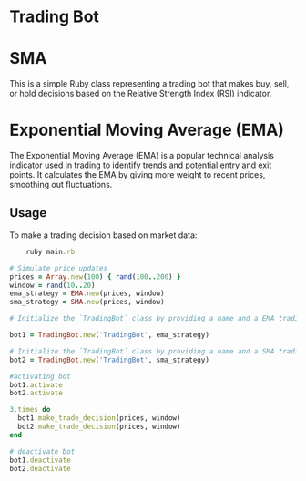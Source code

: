 # Trading Bot

# SMA
This is a simple Ruby class representing a trading bot that makes buy, sell, or hold decisions based on the Relative Strength Index (RSI) indicator.

# Exponential Moving Average (EMA)
The Exponential Moving Average (EMA) is a popular technical analysis indicator used in trading to identify trends and potential entry and exit points. It calculates the EMA by giving more weight to recent prices, smoothing out fluctuations.

## Usage

To make a trading decision based on market data:

```ruby
	ruby main.rb
```

```ruby
# Simulate price updates
prices = Array.new(100) { rand(100..200) }
window = rand(10..20) 
ema_strategy = EMA.new(prices, window)
sma_strategy = SMA.new(prices, window)

# Initialize the `TradingBot` class by providing a name and a EMA trading strategy

bot1 = TradingBot.new('TradingBot', ema_strategy)

# Initialize the `TradingBot` class by providing a name and a SMA trading strategy
bot2 = TradingBot.new('TradingBot', sma_strategy)

#activating bot
bot1.activate
bot2.activate

3.times do
  bot1.make_trade_decision(prices, window)
  bot2.make_trade_decision(prices, window)
end

# deactivate bot
bot1.deactivate
bot2.deactivate
```
